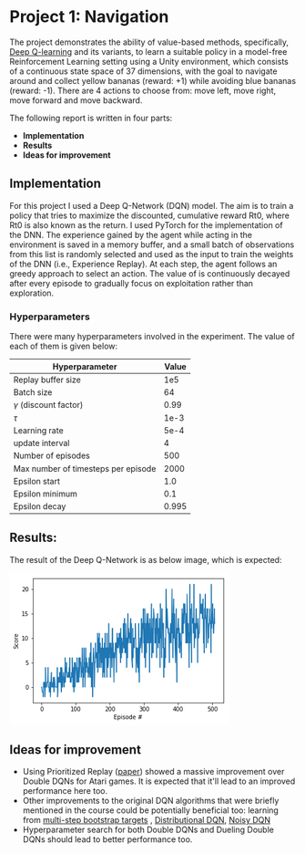 # Project 1: Navigation

The project demonstrates the ability of value-based methods, specifically, [Deep Q-learning](https://storage.googleapis.com/deepmind-media/dqn/DQNNaturePaper.pdf) and its variants, to learn a suitable policy in a model-free Reinforcement Learning setting using a Unity environment, which consists of a continuous state space of 37 dimensions, with the goal to navigate around and collect yellow bananas (reward: +1) while avoiding blue bananas (reward: -1). There are 4 actions to choose from: move left, move right, move forward and move backward. 


The following report is written in four parts:

- **Implementation**
- **Results**
- **Ideas for improvement** 



## Implementation

For this project I used a Deep Q-Network (DQN) model. The aim is to train a policy that tries to
maximize the discounted, cumulative reward Rt0, where Rt0 is also known as the return.
I used PyTorch for the implementation of the DNN. The experience gained by the agent while
acting in the environment is saved in a memory buffer, and a small batch of observations from this
list is randomly selected and used as the input to train the weights of the DNN (i.e., Experience
Replay). At each step, the agent follows an greedy approach to select an action. The value of is
continuously decayed after every episode to gradually focus on exploitation rather than exploration.


  ### Hyperparameters

  There were many hyperparameters involved in the experiment. The value of each of them is given below:

  | Hyperparameter                      | Value |
  | ----------------------------------- | ----- |
  | Replay buffer size                  | 1e5   |
  | Batch size                          | 64    |
  | $\gamma$ (discount factor)          | 0.99  |
  | $\tau$                              | 1e-3  |
  | Learning rate                       | 5e-4  |
  | update interval                     | 4     |
  | Number of episodes                  | 500   |
  | Max number of timesteps per episode | 2000  |
  | Epsilon start                       | 1.0   |
  | Epsilon minimum                     | 0.1   |
  | Epsilon decay                       | 0.995 |


## Results:
  The result of the Deep Q-Network is as below image, which is expected:


![dqn](results/dqn_new_scores.png) 


## Ideas for improvement

- Using Prioritized Replay ([paper](https://arxiv.org/abs/1511.05952)) showed a massive improvement over Double DQNs for Atari games. It is expected that it'll lead to an improved performance here too.
- Other improvements to the original DQN algorithms that were briefly mentioned in the course could be  potentially beneficial too: learning from [multi-step bootstrap targets](https://arxiv.org/abs/1602.01783) , [Distributional DQN](https://arxiv.org/abs/1707.06887), [Noisy DQN](https://arxiv.org/abs/1706.10295)
- Hyperparameter search for both Double DQNs and Dueling Double DQNs should lead to better performance too.